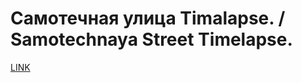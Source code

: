 # Самотечная улица Timalapse. / Samotechnaya Street Timelapse.



[LINK](https://varlamov.ru/77870.html)